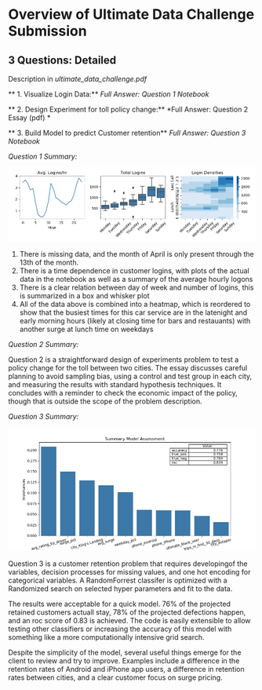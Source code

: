 
# Overview of Ultimate Data Challenge Submission

## 3 Questions:  Detailed
Description in *ultimate_data_challenge.pdf*



** 1. Visualize Login Data:**  *Full Answer: Question 1 Notebook*

** 2. Design Experiment for toll policy change:** *Full Answer: Question 2 Essay (pdf) *

** 3. Build Model to predict Customer retention**  *Full Answer: Question 3 Notebook*


*Question 1 Summary:*

![Summary](https://github.com/Bill-M123/Ultimate-Data-Challenge/blob/master/Overview.png)

1. There is missing data, and the month of April is only present through the 13th of the month.
2. There is a time dependence in customer logins, with plots of the actual data in the notebook as well as a summary of the average hourly logons
3. There is a clear relation between day of week and number of logins, this is summarized in a box and whisker plot
4. All of the data above is combined into a heatmap, which is reordered to show that the busiest times for this car service are in the latenight and early morning hours (likely at closing time for bars and restauants) with another surge at lunch time on weekdays



*Question 2 Summary:*
    
Question 2 is a straightforward design of experiments problem to test a policy change for the toll between two cities. The essay discusses careful planning to avoid sampling bias, using a control and test group in each city, and measuring the results with standard hypothesis techniques.  It concludes with a reminder to check the economic impact of the policy, though that is outside the scope of the problem description.

*Question 3 Summary:*

!['Summary'](https://github.com/Bill-M123/Ultimate-Data-Challenge/blob/master/Model%20Assessment2.png)

Question 3 is a customer retention problem that requires developingof the variables, decision processes for missing values, and one hot encoding for categorical variables.  A RandomForrest classifer is optimized with a Randomized search on selected hyper parameters and fit to the data.  

The results were acceptable for a quick model.  76% of the projected retained customers actuall stay, 78% of the projected defections happen, and an roc score of 0.83 is achieved.  The code is easily extensible to allow testing other classifiers or increasing the accuracy of this model with something like a more computationally intensive grid search.

Despite the simplicity of the model, several useful things emerge for the client to review and try to improve.  Examples include a difference in the retention rates of Android and iPhone app users, a difference in retention rates between cities, and a clear customer focus on surge pricing.
